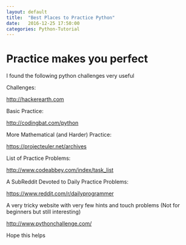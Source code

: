 ```yaml
---
layout: default
title:  "Best Places to Practice Python"
date:   2016-12-25 17:50:00
categories: Python-Tutorial
---
```

# Practice makes you perfect

I found the following python challenges very useful

Challenges: 

<http://hackerearth.com>

Basic Practice:

<http://codingbat.com/python>

More Mathematical (and Harder) Practice:

<https://projecteuler.net/archives>

List of Practice Problems:

<http://www.codeabbey.com/index/task_list>

A SubReddit Devoted to Daily Practice Problems:

<https://www.reddit.com/r/dailyprogrammer>

A very tricky website with very few hints and touch problems (Not for beginners but still interesting)

<http://www.pythonchallenge.com/>

Hope this helps